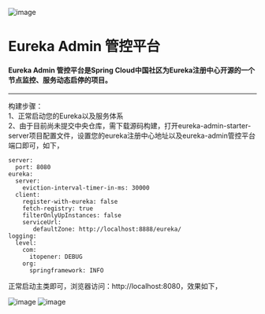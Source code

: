 ![image](https://img.shields.io/circleci/project/github/RedSparr0w/node-csgo-parser.svg)
# Eureka Admin 管控平台
#### Eureka Admin 管控平台是Spring Cloud中国社区为Eureka注册中心开源的一个节点监控、服务动态启停的项目。
***
构建步骤：  
1、正常启动您的Eureka以及服务体系  
2、由于目前尚未提交中央仓库，需下载源码构建，打开eureka-admin-starter-server项目配置文件，设置您的eureka注册中心地址以及eureka-admin管控平台端口即可，如下，  
```
server:
  port: 8080
eureka:
  server: 
    eviction-interval-timer-in-ms: 30000
  client:
    register-with-eureka: false
    fetch-registry: true
    filterOnlyUpInstances: false
    serviceUrl:
       defaultZone: http://localhost:8888/eureka/
logging:
  level:
    com:
      itopener: DEBUG
    org:
      springframework: INFO
```
正常启动主类即可，浏览器访问：http://localhost:8080，效果如下，
    

![image](https://github.com/SpringCloud/eureka-admin/blob/master/eureka-admin-sample/eureka-admin-sample-eureka-server/img/Dashboard.png)
![image](https://github.com/SpringCloud/eureka-admin/blob/master/eureka-admin-sample/eureka-admin-sample-eureka-server/img/Admin.png)
